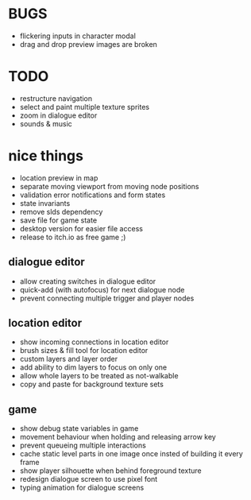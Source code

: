 # BUGS
- flickering inputs in character modal
- drag and drop preview images are broken

# TODO
- restructure navigation
- select and paint multiple texture sprites
- zoom in dialogue editor
- sounds & music

# nice things
- location preview in map
- separate moving viewport from moving node positions
- validation error notifications and form states
- state invariants
- remove slds dependency
- save file for game state
- desktop version for easier file access
- release to itch.io as free game ;)

## dialogue editor
- allow creating switches in dialogue editor
- quick-add (with autofocus) for next dialogue node
- prevent connecting multiple trigger and player nodes

## location editor
- show incoming connections in location editor
- brush sizes & fill tool for location editor
- custom layers and layer order
- add ability to dim layers to focus on only one
- allow whole layers to be treated as not-walkable
- copy and paste for background texture sets

## game
- show debug state variables in game
- movement behaviour when holding and releasing arrow key
- prevent queueing multiple interactions
- cache static level parts in one image once insted of building it every frame
- show player silhouette when behind foreground texture
- redesign dialogue screen to use pixel font
- typing animation for dialogue screens
